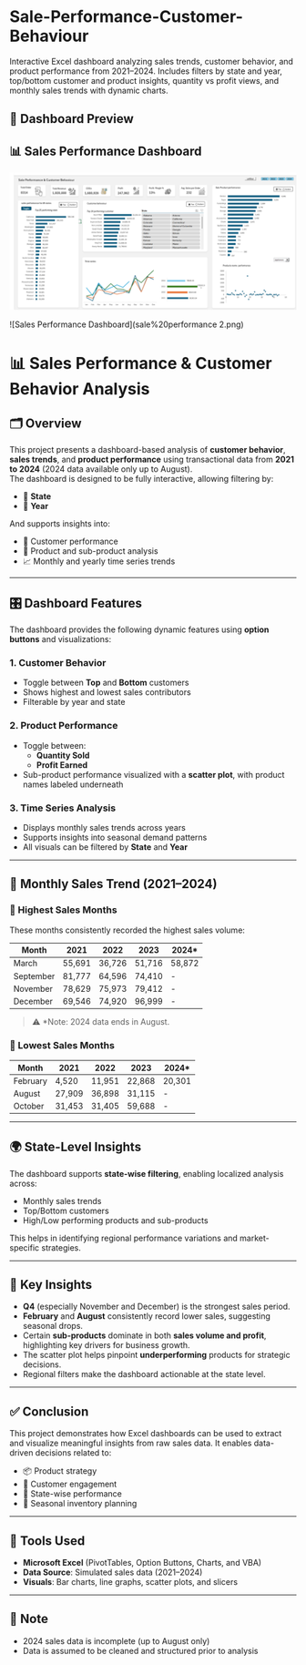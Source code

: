 # Sale-Performance-Customer-Behaviour
Interactive Excel dashboard analyzing sales trends, customer behavior, and product performance from 2021–2024. Includes filters by state and year, top/bottom customer and product insights, quantity vs profit views, and monthly sales trends with dynamic charts.
## 📸 Dashboard Preview

## 📊 Sales Performance Dashboard

![Sales Performance Dashboard](sale%20performance.png)

![Sales Performance Dashboard](sale%20performance 2.png)

# 📊 Sales Performance & Customer Behavior Analysis

## 🗂 Overview

This project presents a dashboard-based analysis of **customer behavior**, **sales trends**, and **product performance** using transactional data from **2021 to 2024** (2024 data available only up to August).  
The dashboard is designed to be fully interactive, allowing filtering by:

- 📍 **State**
- 📅 **Year**

And supports insights into:
- 👥 Customer performance
- 🛒 Product and sub-product analysis
- 📈 Monthly and yearly time series trends

---

## 🎛 Dashboard Features

The dashboard provides the following dynamic features using **option buttons** and visualizations:

### 1. Customer Behavior
- Toggle between **Top** and **Bottom** customers
- Shows highest and lowest sales contributors
- Filterable by year and state

### 2. Product Performance
- Toggle between:
  - **Quantity Sold**
  - **Profit Earned**
- Sub-product performance visualized with a **scatter plot**, with product names labeled underneath

### 3. Time Series Analysis
- Displays monthly sales trends across years
- Supports insights into seasonal demand patterns
- All visuals can be filtered by **State** and **Year**

---

## 📅 Monthly Sales Trend (2021–2024)

### 🔼 Highest Sales Months

These months consistently recorded the highest sales volume:

| Month     | 2021   | 2022   | 2023   | 2024*   |
|-----------|--------|--------|--------|---------|
| March     | 55,691 | 36,726 | 51,716 | 58,872  |
| September | 81,777 | 64,596 | 74,410 | -       |
| November  | 78,629 | 75,973 | 79,412 | -       |
| December  | 69,546 | 74,920 | 96,999 | -       |

> ⚠️ *Note: 2024 data ends in August.

### 🔽 Lowest Sales Months

| Month     | 2021  | 2022  | 2023  | 2024* |
|-----------|-------|-------|-------|--------|
| February  | 4,520 | 11,951 | 22,868 | 20,301 |
| August    | 27,909 | 36,898 | 31,115 | -      |
| October   | 31,453 | 31,405 | 59,688 | -      |

---

## 🌍 State-Level Insights

The dashboard supports **state-wise filtering**, enabling localized analysis across:

- Monthly sales trends
- Top/Bottom customers
- High/Low performing products and sub-products

This helps in identifying regional performance variations and market-specific strategies.

---

## 🧠 Key Insights

- **Q4** (especially November and December) is the strongest sales period.
- **February** and **August** consistently record lower sales, suggesting seasonal drops.
- Certain **sub-products** dominate in both **sales volume and profit**, highlighting key drivers for business growth.
- The scatter plot helps pinpoint **underperforming** products for strategic decisions.
- Regional filters make the dashboard actionable at the state level.

---

## ✅ Conclusion

This project demonstrates how Excel dashboards can be used to extract and visualize meaningful insights from raw sales data. It enables data-driven decisions related to:

- 📦 Product strategy  
- 👥 Customer engagement  
- 🧭 State-wise performance  
- 📆 Seasonal inventory planning  

---

## 📁 Tools Used

- **Microsoft Excel** (PivotTables, Option Buttons, Charts, and VBA)
- **Data Source**: Simulated sales data (2021–2024)
- **Visuals**: Bar charts, line graphs, scatter plots, and slicers

---

## 📌 Note

- 2024 sales data is incomplete (up to August only)
- Data is assumed to be cleaned and structured prior to analysis

